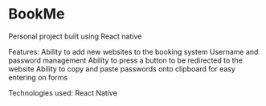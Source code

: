 # BookMe
Personal project built using React native 

Features:
Ability to add new websites to the booking system
Username and password management 
Ability to press a button to be redirected to the website 
Ability to copy and paste passwords onto clipboard for easy entering on forms 

Technologies used:
React Native 

